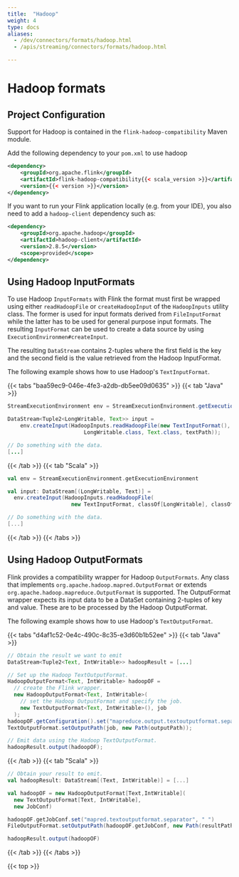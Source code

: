 ```yaml
---
title:  "Hadoop"
weight: 4
type: docs
aliases:
  - /dev/connectors/formats/hadoop.html
  - /apis/streaming/connectors/formats/hadoop.html

---
```

<!--
Licensed to the Apache Software Foundation (ASF) under one
or more contributor license agreements.  See the NOTICE file
distributed with this work for additional information
regarding copyright ownership.  The ASF licenses this file
to you under the Apache License, Version 2.0 (the
"License"); you may not use this file except in compliance
with the License.  You may obtain a copy of the License at

  http://www.apache.org/licenses/LICENSE-2.0

Unless required by applicable law or agreed to in writing,
software distributed under the License is distributed on an
"AS IS" BASIS, WITHOUT WARRANTIES OR CONDITIONS OF ANY
KIND, either express or implied.  See the License for the
specific language governing permissions and limitations
under the License.
-->

# Hadoop formats

## Project Configuration

Support for Hadoop is contained in the `flink-hadoop-compatibility`
Maven module.

Add the following dependency to your `pom.xml` to use hadoop

```xml
<dependency>
	<groupId>org.apache.flink</groupId>
	<artifactId>flink-hadoop-compatibility{{< scala_version >}}</artifactId>
	<version>{{< version >}}</version>
</dependency>
```

If you want to run your Flink application locally (e.g. from your IDE), you also need to add
a `hadoop-client` dependency such as:

```xml
<dependency>
    <groupId>org.apache.hadoop</groupId>
    <artifactId>hadoop-client</artifactId>
    <version>2.8.5</version>
    <scope>provided</scope>
</dependency>
```

## Using Hadoop InputFormats

To use Hadoop `InputFormats` with Flink the format must first be wrapped
using either `readHadoopFile` or `createHadoopInput` of the
`HadoopInputs` utility class.
The former is used for input formats derived
from `FileInputFormat` while the latter has to be used for general purpose
input formats.
The resulting `InputFormat` can be used to create a data source by using
`ExecutionEnvironmen#createInput`.

The resulting `DataStream` contains 2-tuples where the first field
is the key and the second field is the value retrieved from the Hadoop
InputFormat.

The following example shows how to use Hadoop's `TextInputFormat`.

{{< tabs "baa59ec9-046e-4fe3-a2db-db5ee09d0635" >}}
{{< tab "Java" >}}

```java
StreamExecutionEnvironment env = StreamExecutionEnvironment.getExecutionEnvironment();

DataStream<Tuple2<LongWritable, Text>> input =
    env.createInput(HadoopInputs.readHadoopFile(new TextInputFormat(),
                        LongWritable.class, Text.class, textPath));

// Do something with the data.
[...]
```

{{< /tab >}}
{{< tab "Scala" >}}

```scala
val env = StreamExecutionEnvironment.getExecutionEnvironment

val input: DataStream[(LongWritable, Text)] =
  env.createInput(HadoopInputs.readHadoopFile(
                    new TextInputFormat, classOf[LongWritable], classOf[Text], textPath))

// Do something with the data.
[...]
```

{{< /tab >}}
{{< /tabs >}}

## Using Hadoop OutputFormats

Flink provides a compatibility wrapper for Hadoop `OutputFormats`. Any class
that implements `org.apache.hadoop.mapred.OutputFormat` or extends
`org.apache.hadoop.mapreduce.OutputFormat` is supported.
The OutputFormat wrapper expects its input data to be a DataSet containing
2-tuples of key and value. These are to be processed by the Hadoop OutputFormat.

The following example shows how to use Hadoop's `TextOutputFormat`.

{{< tabs "d4af1c52-0e4c-490c-8c35-e3d60b1b52ee" >}}
{{< tab "Java" >}}

```java
// Obtain the result we want to emit
DataStream<Tuple2<Text, IntWritable>> hadoopResult = [...]

// Set up the Hadoop TextOutputFormat.
HadoopOutputFormat<Text, IntWritable> hadoopOF =
  // create the Flink wrapper.
  new HadoopOutputFormat<Text, IntWritable>(
    // set the Hadoop OutputFormat and specify the job.
    new TextOutputFormat<Text, IntWritable>(), job
  );
hadoopOF.getConfiguration().set("mapreduce.output.textoutputformat.separator", " ");
TextOutputFormat.setOutputPath(job, new Path(outputPath));

// Emit data using the Hadoop TextOutputFormat.
hadoopResult.output(hadoopOF);
```

{{< /tab >}}
{{< tab "Scala" >}}

```scala
// Obtain your result to emit.
val hadoopResult: DataStream[(Text, IntWritable)] = [...]

val hadoopOF = new HadoopOutputFormat[Text,IntWritable](
  new TextOutputFormat[Text, IntWritable],
  new JobConf)

hadoopOF.getJobConf.set("mapred.textoutputformat.separator", " ")
FileOutputFormat.setOutputPath(hadoopOF.getJobConf, new Path(resultPath))

hadoopResult.output(hadoopOF)


```

{{< /tab >}}
{{< /tabs >}}

{{< top >}}
